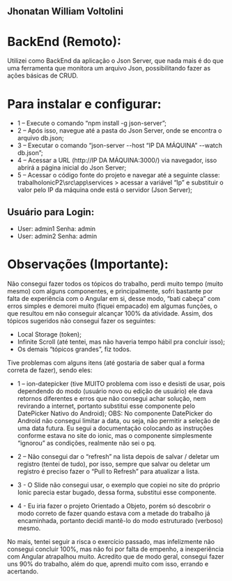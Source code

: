 ## Jhonatan William Voltolini

# BackEnd (Remoto):

Utilizei como BackEnd da aplicação o Json Server, que nada mais é do que uma ferramenta que monitora um arquivo Json, possibilitando fazer as ações básicas de CRUD.

# Para instalar e configurar:

- 1 – Execute o comando “npm install -g json-server”;
- 2 – Após isso, navegue até a pasta do Json Server, onde se encontra o arquivo db.json;
- 3 – Executar o comando “json-server --host “IP DA MÁQUINA” --watch db.json”;
- 4 – Acessar a URL (http://IP DA MÁQUINA:3000/) via navegador, isso abrirá a página inicial do Json Server;
- 5 – Acessar o código fonte do projeto e navegar até a seguinte classe:
trabalhoIonicP2\src\app\services > acessar a variável “Ip” e substituir o valor pelo IP da máquina onde está o servidor (Json Server);

## Usuário para Login:
- User: admin1 Senha: admin
- User: admin2 Senha: admin

# Observações (Importante):

Não consegui fazer todos os tópicos do trabalho, perdi muito tempo (muito mesmo) com alguns componentes, e principalmente, sofri bastante por falta de experiência com o Angular em si, desse modo, “bati cabeça” com erros simples e demorei muito (fiquei empacado) em algumas funções, o que resultou em não conseguir alcançar 100% da atividade.
Assim, dos tópicos sugeridos não consegui fazer os seguintes:

- Local Storage (token);
- Infinite Scroll (até tentei, mas não haveria tempo hábil pra concluir isso);
- Os demais “tópicos grandes”, fiz todos.

Tive problemas com alguns itens (até gostaria de saber qual a forma correta de fazer), sendo eles:

- 1 – ion-datepicker (tive MUITO problema com isso e desisti de usar, pois dependendo do modo (usuário novo ou edição de usuário) ele dava retornos diferentes e erros que não consegui achar solução, nem revirando a internet, portanto substitui esse componente pelo DatePicker Nativo do Android);
OBS: No componente DatePicker do Android não consegui limitar a data, ou seja, não permitir a seleção de uma data futura. Eu segui a documentação colocando as instruções conforme estava no site do ionic, mas o componente simplesmente “ignorou” as condições, realmente não sei o pq.

- 2 – Não consegui dar o “refresh” na lista depois de salvar / deletar um registro (tentei de tudo), por isso, sempre que salvar ou deletar um registro é preciso fazer o “Pull to Refresh” para atualizar a lista.

- 3 - O Slide não consegui usar, o exemplo que copiei no site do próprio Ionic parecia estar bugado, dessa forma, substitui esse componente.

- 4 - Eu iria fazer o projeto Orientado a Objeto, porém só descobrir o modo correto de fazer quando estava com a metade do trabalho já encaminhada, portanto decidi mantê-lo do modo estruturado (verboso) mesmo.

No mais, tentei seguir a risca o exercício passado, mas infelizmente não consegui concluir 100%, mas não foi por falta de empenho, a inexperiência com Angular atrapalhou muito.
Acredito que de modo geral, consegui fazer uns 90% do trabalho, além do que, aprendi muito com isso, errando e acertando.
